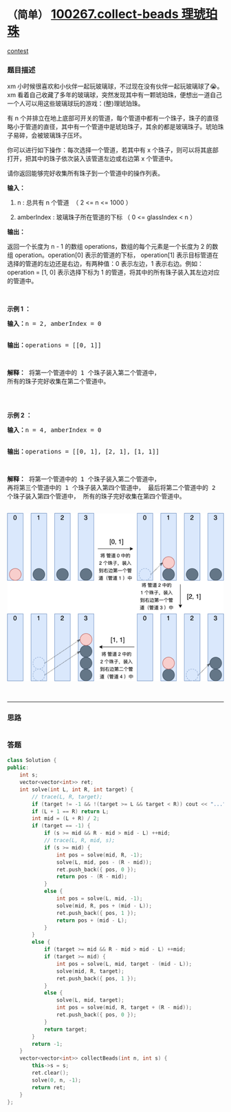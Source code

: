 # `（简单）` [100267.collect-beads 理琥珀珠](https://leetcode-cn.com/problems/collect-beads/)

[contest](https://leetcode-cn.com/contest/sf-2020/problems/collect-beads/)

### 题目描述
<p>xm 小时候很喜欢和小伙伴一起玩玻璃球，不过现在没有伙伴一起玩玻璃球了😭。xm 看着自己收藏了多年的玻璃球，突然发现其中有一颗琥珀珠，便想出一道自己一个人可以用这些玻璃球玩的游戏：(整)理琥珀珠。</p>
<p>有 n 个并排立在地上底部可开关的管道，每个管道中都有一个珠子，珠子的直径略小于管道的直径，其中有一个管道中是琥珀珠子，其余的都是玻璃珠子。琥珀珠子易碎，会被玻璃珠子压坏。</p>
<p>你可以进行如下操作：每次选择一个管道，若其中有 x 个珠子，则可以将其底部打开，把其中的珠子依次装入该管道左边或右边第 x 个管道中。</p>
<p>请你返回能够完好收集所有珠子到一个管道中的操作列表。</p>
<p><strong>输入：</strong></p>
<ol>
	<li>
	<p>n : 总共有 n 个管道&nbsp; （ 2 &lt;= n &lt;= 1000&nbsp;）</p>
	</li>
	<li>
	<p>amberIndex : 玻璃珠子所在管道的下标 （ 0 &lt;= glassIndex &lt;&nbsp;n ）</p>
	</li>
</ol>

<p><strong>输出：</strong></p>
<p>返回一个长度为 n - 1 的数组 operations，数组的每个元素是一个长度为 2 的数组 operation。operation[0] 表示的管道的下标， operation[1] 表示目标管道在选择的管道的左边还是右边，有两种值：0 表示左边，1 表示右边。例如： operation = [1, 0] 表示选择下标为 1 的管道，将其中的所有珠子装入其左边对应的管道中。</p>
<p>&nbsp;</p>
<p><strong>示例 1&nbsp;：</strong></p>
<pre><strong>输入：</strong>n = 2, amberIndex = 0

<strong>输出：</strong>operations = [[0, 1]]

<strong>解释：
</strong>将第一个管道中的 1 个珠子装入第二个管道中，
所有的珠子完好收集在第二个管道中。
</pre>

<p>&nbsp;</p>
<p><strong>示例 2 ：</strong></p>
<pre><strong>输入：</strong>n = 4, amberIndex = 0

<strong>输出：</strong>operations = [[0, 1], [2, 1], [1, 1]]

<strong>解释：
</strong>将第一个管道中的 1 个珠子装入第二个管道中，
再将第三个管道中的 1 个珠子装入第四个管道中，
最后将第二个管道中的 2 个珠子装入第四个管道中，
所有的珠子完好收集在第四个管道中。

<img alt="" src="./e2965a310ec153adbca39cb372e866160ca840bfe9ab86b78c092f9b5d00e7b6-%E7%A4%BA%E4%BE%8B.png">
</pre>

​            

---
### 思路
```

```



### 答题
``` C++
class Solution {
public:
	int s;
	vector<vector<int>> ret;
	int solve(int L, int R, int target) {
		// trace(L, R, target);
		if (target != -1 && !(target >= L && target < R)) cout << "..." << endl;
		if (L + 1 == R) return L;
		int mid = (L + R) / 2;
		if (target == -1) {
			if (s >= mid && R - mid > mid - L) ++mid;
			// trace(L, R, mid, s);
			if (s >= mid) {
				int pos = solve(mid, R, -1);
				solve(L, mid, pos - (R - mid));
				ret.push_back({ pos, 0 });
				return pos - (R - mid);
			}
			else {
				int pos = solve(L, mid, -1);
				solve(mid, R, pos + (mid - L));
				ret.push_back({ pos, 1 });
				return pos + (mid - L);
			}
		}
		else {
			if (target >= mid && R - mid > mid - L) ++mid;
			if (target >= mid) {
				int pos = solve(L, mid, target - (mid - L));
				solve(mid, R, target);
				ret.push_back({ pos, 1 });
			}
			else {
				solve(L, mid, target);
				int pos = solve(mid, R, target + (R - mid));
				ret.push_back({ pos, 0 });
			}
			return target;
		}
		return -1;
	}
	vector<vector<int>> collectBeads(int n, int s) {
		this->s = s;
		ret.clear();
		solve(0, n, -1);
		return ret;
	}
};
```




